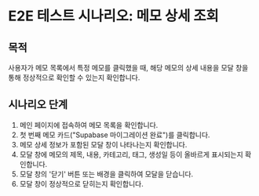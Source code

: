 # E2E 테스트 시나리오: 메모 상세 조회

## 목적

사용자가 메모 목록에서 특정 메모를 클릭했을 때, 해당 메모의 상세 내용을 모달 창을 통해 정상적으로 확인할 수 있는지 확인합니다.

## 시나리오 단계

1.  메인 페이지에 접속하여 메모 목록을 확인합니다.
2.  첫 번째 메모 카드("Supabase 마이그레이션 완료")를 클릭합니다.
3.  메모 상세 정보가 포함된 모달 창이 나타나는지 확인합니다.
4.  모달 창에 메모의 제목, 내용, 카테고리, 태그, 생성일 등이 올바르게 표시되는지 확인합니다.
5.  모달 창의 '닫기' 버튼 또는 배경을 클릭하여 모달을 닫습니다.
6.  모달 창이 정상적으로 닫히는지 확인합니다.
